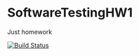 # SoftwareTestingHW1

Just homework

[![Build Status](https://travis-ci.org/gcaaa31928/SoftwareTestingHW1.svg?branch=master)](https://travis-ci.org/gcaaa31928/SoftwareTestingHW1)
